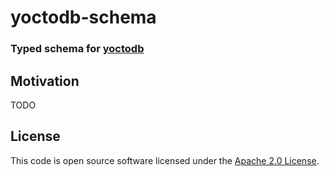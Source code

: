 # yoctodb-schema #

### Typed schema for [yoctodb](https://github.com/yandex/yoctodb)

## Motivation

TODO


## License

This code is open source software licensed under the [Apache 2.0 License](http://www.apache.org/licenses/LICENSE-2.0.html).
